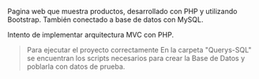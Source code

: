 Pagina web que muestra productos, desarrollado con PHP y utilizando Bootstrap. También conectado a base de datos con MySQL. 

Intento de implementar arquitectura MVC con PHP.

> Para ejecutar el proyecto correctamente
En la carpeta "Querys-SQL" se encuentran los scripts necesarios para crear la Base de Datos y poblarla con datos de prueba.
